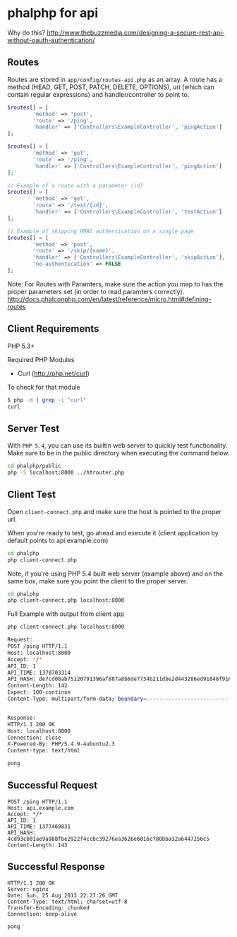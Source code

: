 phalphp for api
=================

 

Why do this?
http://www.thebuzzmedia.com/designing-a-secure-rest-api-without-oauth-authentication/



Routes
-------------
Routes are stored in `app/config/routes-api.php` as an array. A route has a method (HEAD, GET, POST, PATCH, DELETE, OPTIONS), uri (which can contain regular expressions) and handler/controller to point to.

```php
$routes[] = [
        'method' => 'post',
        'route' => '/ping',
        'handler' => ['Controllers\ExampleController', 'pingAction']
];

$routes[] = [
        'method' => 'get',
        'route' => '/ping',
        'handler' => ['Controllers\ExampleController', 'pingAction']
];

// Example of a route with a parameter (id)
$routes[] = [
        'method' => 'get',
        'route' => '/test/{id}',
        'handler' => ['Controllers\ExampleController', 'testAction']
];

// Example of skipping HMAC authentication on a single page
$routes[] = [
        'method' => 'post',
        'route' => '/skip/{name}',
        'handler' => ['Controllers\ExampleController', 'skipAction'],
        'no-authentication' => FALSE
];
```

Note: For Routes with Paramters, make sure the action you map to has the proper parameters set (in order to read paramters correctly). 
http://docs.phalconphp.com/en/latest/reference/micro.html#defining-routes

Client Requirements
-------------
PHP 5.3+

Required PHP Modules
- Curl (http://php.net/curl)

To check for that module
```bash
$ php -m | grep -i "curl"
curl
```

Server Test
-------------

With `PHP 5.4`, you can use its builtin web server to quickly test functionality. Make sure to be in the public directory when executing the command below.

```bash
cd phalphp/public
php -S localhost:8000 ../htrouter.php
```

Client Test
-------------

Open `client-connect.php` and make sure the host is pointed to the proper url.


When you're ready to test, go ahead and execute it (client application by default points to api.example.com)
```bash
cd phalphp
php client-connect.php
```
Note, if you're using PHP 5.4 built web server (example above) and on the same box, make sure you point the client to the proper server.

```bash
cd phalphp
php client-connect.php localhost:8000
```

Full Example with output from client app
```bash
php client-connect.php localhost:8000

Request: 
POST /ping HTTP/1.1
Host: localhost:8000
Accept: */*
API_ID: 1
API_TIME: 1378703314
API_HASH: de7cd08ab75120791396af887a8b6de7734b211dbe2d443286ed91848f916190
Content-Length: 142
Expect: 100-continue
Content-Type: multipart/form-data; boundary=----------------------------5d9301537cda


Response:
HTTP/1.1 200 OK
Host: localhost:8000
Connection: close
X-Powered-By: PHP/5.4.9-4ubuntu2.3
Content-type: text/html

pong
```

Successful Request
---------------

```http
POST /ping HTTP/1.1
Host: api.example.com
Accept: */*
API_ID: 1
API_TIME: 1377469831
API_HASH: 4cd93cb01ae9a988fbe2922f4ccbc39276ea3626e6016cf80bba32a6447256c5
Content-Length: 143
```

Successful Response
---------------

```http
HTTP/1.1 200 OK
Server: nginx
Date: Sun, 25 Aug 2013 22:27:26 GMT
Content-Type: text/html; charset=utf-8
Transfer-Encoding: chunked
Connection: keep-alive

pong
```
